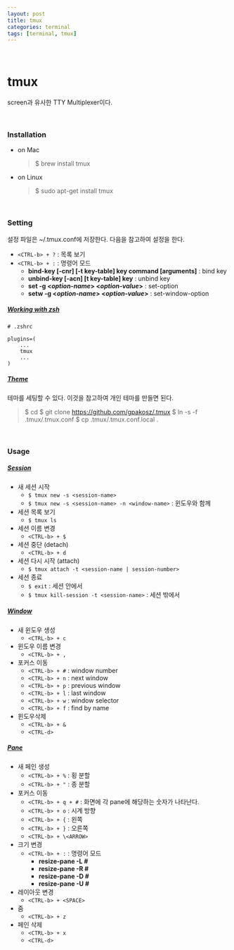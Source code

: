 ```yaml
---
layout: post
title: tmux
categories: terminal
tags: [terminal, tmux]
---
```


&nbsp;

# tmux

screen과 유사한  TTY Multiplexer이다.

&nbsp;

### Installation

- on Mac
  > $ brew install tmux

- on Linux
  > $ sudo apt-get install tmux

&nbsp;

### Setting

설정 파일은 ~/.tmux.conf에 저장한다. 다음을 참고하여 설정을 한다.

- `<CTRL-b> + ?` : 목록 보기
- `<CTRL-b> + :` : 명령어 모드
  - **bind-key [-cnr] \[-t key-table] key command [arguments]** : bind key
  - **unbind-key [-acn] \[t key-table] key** : unbind key
  - **set -g \<*option-name*> \<*option-value*>** : set-option
  - **setw -g \<*option-name*> \<*option-value*>** : set-window-option

##### <u>Working with zsh</u>

```shell
# .zshrc

plugins=(
	...
	tmux
	...
)
```

##### <u>Theme</u>

테마를 세팅할 수 있다. 이것을 참고하여 개인 테마를 만들면 된다.

> $ cd
> $ git clone https://github.com/gpakosz/.tmux
> $ ln -s -f .tmux/.tmux.conf
> $ cp .tmux/.tmux.conf.local .

&nbsp;

### Usage

##### <u>Session</u>

- 새 세션 시작
  - `$ tmux new -s <session-name>`
  - `$ tmux new -s <session-name> -n <window-name>` : 윈도우와 함께
- 세션 목록 보기
  - `$ tmux ls`
- 세션 이름 변경
  - `<CTRL-b> + $`
- 세션 중단 (detach)
  - `<CTRL-b> + d`
- 세션 다시 시작 (attach)
  - `$ tmux attach -t <session-name | session-number>`
- 세션 종료
  - `$ exit` : 세션 안에서
  - `$ tmux kill-session -t <session-name>` : 세션 밖에서

##### <u>Window</u>

- 새 윈도우 생성
  - `<CTRL-b> + c`
- 윈도우 이름 변경
  - `<CTRL-b> + ,`
- 포커스 이동
  - `<CTRL-b> + #` : window number
  - `<CTRL-b> + n` : next window
  - `<CTRL-b> + p` : previous window
  - `<CTRL-b> + l` : last window
  - `<CTRL-b> + w` : window selector
  - `<CTRL-b> + f` : find by name
- 윈도우삭제
  - `<CTRL-b> + &`
  - `<CTRL-d>`

##### <u>Pane</u>

- 새 페인 생성
  - `<CTRL-b> + %` : 횡 분할
  - `<CTRL-b> + "` : 종 분할
- 포커스 이동
  - `<CTRL-b> + q + #` : 화면에 각 pane에 해당하는 숫자가 나타난다.
  - `<CTRL-b> + o` : 시계 방향
  - `<CTRL-b> + {` : 왼쪽
  - `<CTRL-b> + }` : 오른쪽
  - `<CTRL-b> + \<ARROW>`
- 크기 변경
  - `<CTRL-b> + :` : 명령어 모드
    - **resize-pane -L #**
    - **resize-pane -R #**
    - **resize-pane -D #**
    - **resize-pane -U #**
- 레이아웃 변경
  - `<CTRL-b> + <SPACE>`
- 줌
  - `<CTRL-b> + z`
- 페인 삭제
  - `<CTRL-b> + x`
  - `<CTRL-d>`


